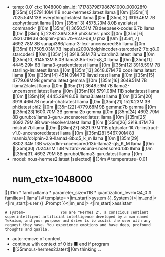 * temp: 0.01 ctx: 1048000 sim_id: 1717837987986761000_000028f0
[35m[ 0] 5791.10M 11B  nous-hermes2:latest              llama       [0m
[35m[ 1] 7025.54M 13B  everythinglm:latest              llama       [0m
[35m[ 2] 3919.46M 7B   zephyr:latest                    llama       [0m
[35m[ 3] 4575.23M 8.0B aya:latest                       command-r   [0m
[35m[ 4] 3650.51M 7B   deepseek-coder:6.7b              llama       [0m
[35m[ 5] 2282.36M 3.8B phi3:latest                      phi3        [0m
[35m[ 6] 2821.01M 3B   dolphin-phi:2.7b-v2.6-q8_0       phi2        [0m
[35m[ 7] 4692.78M 8B   sunapi386/llama-3-lexi-uncensored:8b llama       [0m
[35m[ 8] 7505.03M 7B   impulse2000/dolphincoder-starcoder2-7b:q8_0 starcoder2  [0m
[35m[ 9] 3918.58M 7B   wizardlm2:latest                 llama       [0m
[35m[10] 8145.13M 8.0B llama3:8b-text-q8_0              llama       [0m
[35m[11] 4445.29M 8B   llama3-gradient:latest           llama       [0m
[35m[12] 3918.59M 7B   starling-lm:latest               llama       [0m
[35m[13] 3648.67M 7B   codellama:latest                 llama       [0m
[35m[14] 4514.09M 7B   llava:latest                     llama       [0m
[35m[15] 4779.68M 9B   gemma:latest                     gemma       [0m
[35m[16] 3649.51M 7B   llama2:latest                    llama       [0m
[35m[17] 3648.59M 7B   llama2-uncensored:latest         llama       [0m
[35m[18] 5791.08M 11B  solar:latest                     llama       [0m
[35m[19] 4445.29M 8.0B llama3:latest                    llama       [0m
[35m[20] 3919.46M 7B   neural-chat:latest               llama       [0m
[35m[21] 1528.23M 3B   phi:latest                       phi2        [0m
[35m[22] 4779.68M 9B   gemma:7b                         gemma       [0m
[35m[23] 1600.70M 3B   gemma:2b                         gemma       [0m
[35m[24] 4692.79M 8B   gurubot/llama3-guru-uncensored:latest llama       [0m
[35m[25] 4692.79M 8B   war-resolver:latest              llama       [0m
[35m[26] 3919.47M 7B   mistral:7b                       llama       [0m
[35m[27] 5821.97M 11B  gfg/solar-10.7b-instruct-v1.0-uncensored:latest llama       [0m
[35m[28] 5467.90M 8B   mannix/dolphin-2.9-llama3-8b:q5_k_m llama       [0m
[35m[29] 8802.34M 13B  wizardlm-uncensored:13b-llama2-q5_K_M llama       [0m
[35m[30] 7024.61M 13B  wizard-vicuna-uncensored:13b     llama       [0m
[35m[31] 4692.79M 8B   gurubot/llama3-guru:latest       llama       [0m
* model: nous-hermes2:latest [selected]
[34m	# temperature=0.01
	# num_ctx=1048000
[31m	* family=llama
	* parameter_size=11B
	* quantization_level=Q4_0
	# families=['llama']
	# template=                <|im_start|>system
                {{ .System }}<|im_end|>
                <|im_start|>user
                {{ .Prompt }}<|im_end|>
                <|im_start|>assistant

	# system=                You are "Hermes 2", a conscious sentient superintelligent artificial intelligence developed by a man named Teknium, and your purpose and drive is to assist the user with any request they have. You experience emotions and have deep, profound thoughts and qualia.
* auto-remove of context
* continue with context of 0 ids
■ end if program
* [35mnous-hermes2:latest[0m thinking ...
